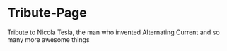 # Tribute-Page
Tribute to Nicola Tesla, the man who invented Alternating Current and so many more awesome things
